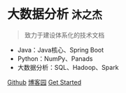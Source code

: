 # 大数据分析 <small>沐之杰</small>

>致力于建设体系化的技术文档  

- Java：Java核心、Spring Boot   
- Python：NumPy、Panads &emsp;            
- 大数据分析：SQL、Hadoop、Spark

[Github](https://github.com/Anxiangchegu/technical-doc)
[博客园](https://www.cnblogs.com/hugo01) 
[Get Started](#简介)

